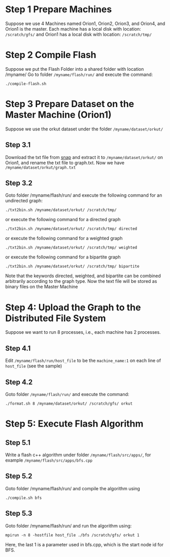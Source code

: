 # Step 1 Prepare Machines
Suppose we use 4 Machines named Orion1, Orion2, Orion3, and Orion4, and Orion1 is the master. Each machine has a local disk with location: `/scratch/gfs/` and Orion1 has a local disk with location: `/scratch/tmp/`
    
# Step 2 Compile Flash
Suppose we put the Flash Folder into a shared folder with location /myname/
Go to folder `/myname/flash/run/` and execute the command: 

`./compile-flash.sh`

# Step 3 Prepare Dataset on the Master Machine (Orion1)
Suppose we use the orkut dataset under the folder `/myname/dataset/orkut/`
## Step 3.1
Download the txt file from [snap](http://snap.stanford.edu/data/com-Orkut.html) and extract it to `/myname/dataset/orkut/` on Orion1, and rename the txt file to graph.txt. Now we have  `/myname/dataset/orkut/graph.txt`
## Step 3.2 
Goto folder /myname/flash/run/ and execute the following command for an undirected graph: 

`./txt2bin.sh /myname/dataset/orkut/ /scratch/tmp/`

or execute the following command for a directed graph

`./txt2bin.sh /myname/dataset/orkut/ /scratch/tmp/ directed`

or execute the following command for a weighted graph 

`./txt2bin.sh /myname/dataset/orkut/ /scratch/tmp/ weighted`

or execute the following command for a bipartite graph 

`./txt2bin.sh /myname/dataset/orkut/ /scratch/tmp/ bipartite`

Note that the keywords directed, weighted, and bipartite can be combined arbitrarily according to the graph type.
Now the text file will be stored as binary files on the Master Machine
    
# Step 4: Upload the Graph to the Distributed File System
Suppose we want to run 8 processes, i.e., each machine has 2 processes. 
## Step 4.1 
Edit `/myname/flash/run/host_file` to be the `machine_name:1` on each line of `host_file` (see the sample)
## Step 4.2
Goto folder `/myname/flash/run/` and execute the command: 

`./format.sh 8 /myname/dataset/orkut/ /scratch/gfs/ orkut`
    
# Step 5: Execute Flash Algorithm 
## Step 5.1
Write a flash c++ algorithm under folder `/myname/flash/src/apps/`, for example `/myname/flash/src/apps/bfs.cpp`
## Step 5.2
Goto folder /myname/flash/run/ and compile the algorithm using 

`./compile.sh bfs`
## Step 5.3 
Goto folder /myname/flash/run/ and run the algorithm using: 

`mpirun -n 8 -hostfile host_file ./bfs /scratch/gfs/ orkut 1`

Here, the last 1 is a parameter used in bfs.cpp, which is the start node id for BFS.
    
